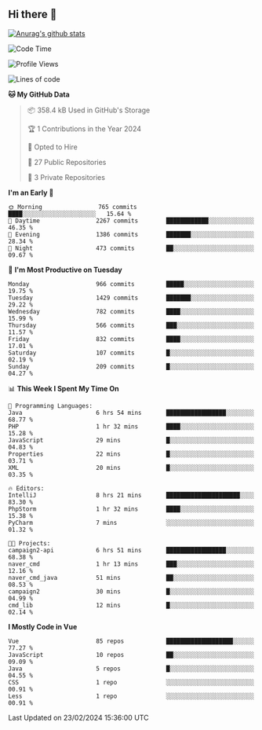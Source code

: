 ## Hi there 👋

[![Anurag's github stats](https://github-readme-stats.vercel.app/api?username=Songwonseok)](https://github.com/anuraghazra/github-readme-stats)



<!--START_SECTION:waka-->
![Code Time](http://img.shields.io/badge/Code%20Time-2%2C688%20hrs%2015%20mins-blue)

![Profile Views](http://img.shields.io/badge/Profile%20Views-0-blue)

![Lines of code](https://img.shields.io/badge/From%20Hello%20World%20I%27ve%20Written-34.8%20million%20lines%20of%20code-blue)

**🐱 My GitHub Data** 

> 📦 358.4 kB Used in GitHub's Storage 
 > 
> 🏆 1 Contributions in the Year 2024
 > 
> 💼 Opted to Hire
 > 
> 📜 27 Public Repositories 
 > 
> 🔑 3 Private Repositories 
 > 
**I'm an Early 🐤** 

```text
🌞 Morning                765 commits         ████░░░░░░░░░░░░░░░░░░░░░   15.64 % 
🌆 Daytime                2267 commits        ████████████░░░░░░░░░░░░░   46.35 % 
🌃 Evening                1386 commits        ███████░░░░░░░░░░░░░░░░░░   28.34 % 
🌙 Night                  473 commits         ██░░░░░░░░░░░░░░░░░░░░░░░   09.67 % 
```
📅 **I'm Most Productive on Tuesday** 

```text
Monday                   966 commits         █████░░░░░░░░░░░░░░░░░░░░   19.75 % 
Tuesday                  1429 commits        ███████░░░░░░░░░░░░░░░░░░   29.22 % 
Wednesday                782 commits         ████░░░░░░░░░░░░░░░░░░░░░   15.99 % 
Thursday                 566 commits         ███░░░░░░░░░░░░░░░░░░░░░░   11.57 % 
Friday                   832 commits         ████░░░░░░░░░░░░░░░░░░░░░   17.01 % 
Saturday                 107 commits         █░░░░░░░░░░░░░░░░░░░░░░░░   02.19 % 
Sunday                   209 commits         █░░░░░░░░░░░░░░░░░░░░░░░░   04.27 % 
```


📊 **This Week I Spent My Time On** 

```text
💬 Programming Languages: 
Java                     6 hrs 54 mins       █████████████████░░░░░░░░   68.77 % 
PHP                      1 hr 32 mins        ████░░░░░░░░░░░░░░░░░░░░░   15.28 % 
JavaScript               29 mins             █░░░░░░░░░░░░░░░░░░░░░░░░   04.83 % 
Properties               22 mins             █░░░░░░░░░░░░░░░░░░░░░░░░   03.71 % 
XML                      20 mins             █░░░░░░░░░░░░░░░░░░░░░░░░   03.35 % 

🔥 Editors: 
IntelliJ                 8 hrs 21 mins       █████████████████████░░░░   83.30 % 
PhpStorm                 1 hr 32 mins        ████░░░░░░░░░░░░░░░░░░░░░   15.38 % 
PyCharm                  7 mins              ░░░░░░░░░░░░░░░░░░░░░░░░░   01.32 % 

🐱‍💻 Projects: 
campaign2-api            6 hrs 51 mins       █████████████████░░░░░░░░   68.38 % 
naver_cmd                1 hr 13 mins        ███░░░░░░░░░░░░░░░░░░░░░░   12.16 % 
naver_cmd_java           51 mins             ██░░░░░░░░░░░░░░░░░░░░░░░   08.53 % 
campaign2                30 mins             █░░░░░░░░░░░░░░░░░░░░░░░░   04.99 % 
cmd_lib                  12 mins             █░░░░░░░░░░░░░░░░░░░░░░░░   02.14 % 
```

**I Mostly Code in Vue** 

```text
Vue                      85 repos            ███████████████████░░░░░░   77.27 % 
JavaScript               10 repos            ██░░░░░░░░░░░░░░░░░░░░░░░   09.09 % 
Java                     5 repos             █░░░░░░░░░░░░░░░░░░░░░░░░   04.55 % 
CSS                      1 repo              ░░░░░░░░░░░░░░░░░░░░░░░░░   00.91 % 
Less                     1 repo              ░░░░░░░░░░░░░░░░░░░░░░░░░   00.91 % 
```




 Last Updated on 23/02/2024 15:36:00 UTC
<!--END_SECTION:waka-->
